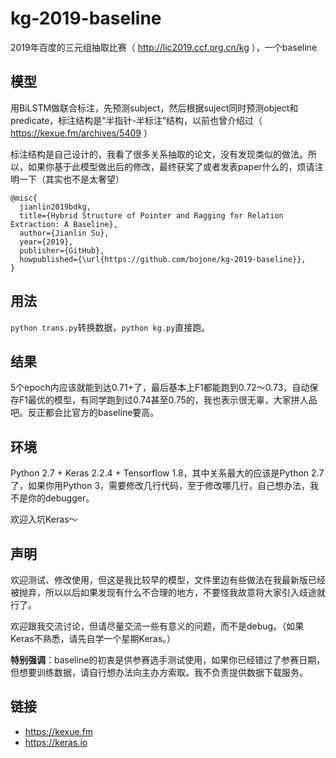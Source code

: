 # kg-2019-baseline
2019年百度的三元组抽取比赛（ http://lic2019.ccf.org.cn/kg ），一个baseline

## 模型
用BiLSTM做联合标注，先预测subject，然后根据suject同时预测object和predicate，标注结构是“半指针-半标注”结构，以前也曾介绍过（ https://kexue.fm/archives/5409 ）

标注结构是自己设计的，我看了很多关系抽取的论文，没有发现类似的做法。所以，如果你基于此模型做出后的修改，最终获奖了或者发表paper什么的，烦请注明一下（其实也不是太奢望）

```
@misc{
  jianlin2019bdkg,
  title={Hybrid Structure of Pointer and Ragging for Relation Extraction: A Baseline},
  author={Jianlin Su},
  year={2019},
  publisher={GitHub},
  howpublished={\url{https://github.com/bojone/kg-2019-baseline}},
}
```

## 用法
`python trans.py`转换数据，`python kg.py`直接跑。

## 结果
5个epoch内应该就能到达0.71+了，最后基本上F1都能跑到0.72～0.73，自动保存F1最优的模型，有同学跑到过0.74甚至0.75的，我也表示很无辜，大家拼人品吧。反正都会比官方的baseline要高。

## 环境
Python 2.7 + Keras 2.2.4 + Tensorflow 1.8，其中关系最大的应该是Python 2.7了，如果你用Python 3，需要修改几行代码，至于修改哪几行，自己想办法，我不是你的debugger。

欢迎入坑Keras～

## 声明
欢迎测试、修改使用，但这是我比较早的模型，文件里边有些做法在我最新版已经被抛弃，所以以后如果发现有什么不合理的地方，不要怪我故意将大家引入歧途就行了。

欢迎跟我交流讨论，但请尽量交流一些有意义的问题，而不是debug。（如果Keras不熟悉，请先自学一个星期Keras。）

<strong>特别强调</strong>：baseline的初衷是供参赛选手测试使用，如果你已经错过了参赛日期，但想要训练数据，请自行想办法向主办方索取。我不负责提供数据下载服务。

## 链接
- https://kexue.fm
- https://keras.io
